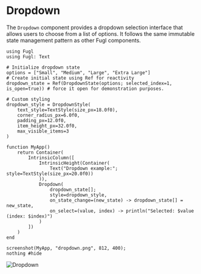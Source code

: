 # Dropdown

The `Dropdown` component provides a dropdown selection interface that allows users to choose from a list of options.
It follows the same immutable state management pattern as other Fugl components.

```@example DropDown
using Fugl
using Fugl: Text

# Initialize dropdown state
options = ["Small", "Medium", "Large", "Extra Large"]
# Create initial state using Ref for reactivity
dropdown_state = Ref(DropdownState(options; selected_index=1, is_open=true)) # force it open for demonstration purposes.

# Custom styling
dropdown_style = DropdownStyle(
    text_style=TextStyle(size_px=18.0f0),
    corner_radius_px=6.0f0,
    padding_px=12.0f0,
    item_height_px=32.0f0,
    max_visible_items=3
)

function MyApp()
    return Container(
        IntrinsicColumn([
            IntrinsicHeight(Container(
                Text("Dropdown example:"; style=TextStyle(size_px=20.0f0))
            )),
            Dropdown(
                dropdown_state[];
                style=dropdown_style,
                on_state_change=(new_state) -> dropdown_state[] = new_state,
                on_select=(value, index) -> println("Selected: $value (index: $index)")
            )
        ])
    )
end

screenshot(MyApp, "dropdown.png", 812, 400);
nothing #hide
```

![Dropdown](dropdown.png)
